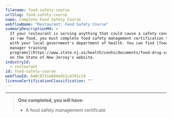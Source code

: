 ```yaml
---
filename: food-safety-course
urlSlug: food-safety-course
name: Complete Food Safety Course
webflowName: "Restaurant: Food Safety Course"
summaryDescriptionMd: >
  If your restaurant is serving anything that could cause a safety concern, such
  as raw food, you must complete food safety management certification training
  with your local government's department of health. You can find [food safety
  manager training
  programs](https://www.state.nj.us/health/ceohs/documents/food-drug-safety/fmc_reminder_letter.pdf)
  on the State of New Jersey's website.
industryId:
  - restaurant
id: food-safety-course
webflowId: 648c9731e604ed11c4741c19
licenseCertificationClassification: ""
---
```


---

> **One completed, you will have:**
>
> - A food safety management certificate
